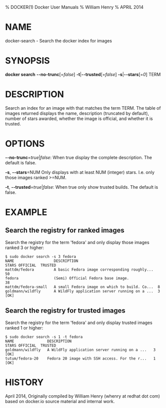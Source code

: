 % DOCKER(1) Docker User Manuals
% William Henry
% APRIL 2014
# NAME
docker-search - Search the docker index for images

# SYNOPSIS
**docker search** **--no-trunc**[=*false*] **-t**|**--trusted**[=*false*]
 **-s**|**--stars**[=*0*] TERM

# DESCRIPTION

Search an index for an image with that matches the term TERM. The table
of images returned displays the name, description (truncated by default),
 number of stars awarded, whether the image is official, and
whether it is trusted.

# OPTIONS
**--no-trunc**=*true*|*false*:
   When true display the complete description. The default is false.

**-s**, **--stars**=NUM
   Only displays with at least NUM (integer) stars. I.e. only those images
ranked >=NUM.

**-t**, **--trusted**=*true*|*false*:
   When true only show trusted builds. The default is false.

# EXAMPLE

## Search the registry for ranked images

Search the registry for the term 'fedora' and only display those images
ranked 3 or higher:

    $ sudo docker search -s 3 fedora
    NAME                  DESCRIPTION                                    STARS OFFICIAL  TRUSTED
    mattdm/fedora         A basic Fedora image corresponding roughly...  50
    fedora                (Semi) Official Fedora base image.             38
    mattdm/fedora-small   A small Fedora image on which to build. Co...  8
    goldmann/wildfly      A WildFly application server running on a ...  3               [OK]

## Search the registry for trusted images

Search the registry for the term 'fedora' and only display trusted images
ranked 1 or higher:

    $ sudo docker search -s 1 -t fedora
    NAME               DESCRIPTION                                     STARS OFFICIAL  TRUSTED
    goldmann/wildfly   A WildFly application server running on a ...   3               [OK]
    tutum/fedora-20    Fedora 20 image with SSH access. For the r...   1               [OK]

# HISTORY
April 2014, Originally compiled by William Henry (whenry at redhat dot com)
 based on docker.io source material and internal work.
